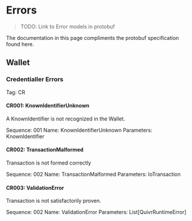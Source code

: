 # Errors

> TODO: Link to Error models in protobuf

The documentation in this page compliments the protobuf specification found here.

## Wallet

### Credentialler Errors

Tag: CR

#### CR001: KnownIdentifierUnknown

A KnownIdentifier is not recognized in the Wallet.

Sequence: 001
Name: KnownIdentifierUnknown
Parameters: KnownIdentifier

#### CR002: TransactionMalformed

Transaction is not formed correctly

Sequence: 002
Name: TransactionMalformed
Parameters: IoTransaction

#### CR003: ValidationError

Transaction is not satisfactorily proven.

Sequence: 002
Name: ValidationError
Parameters: List[QuivrRuntimeError]